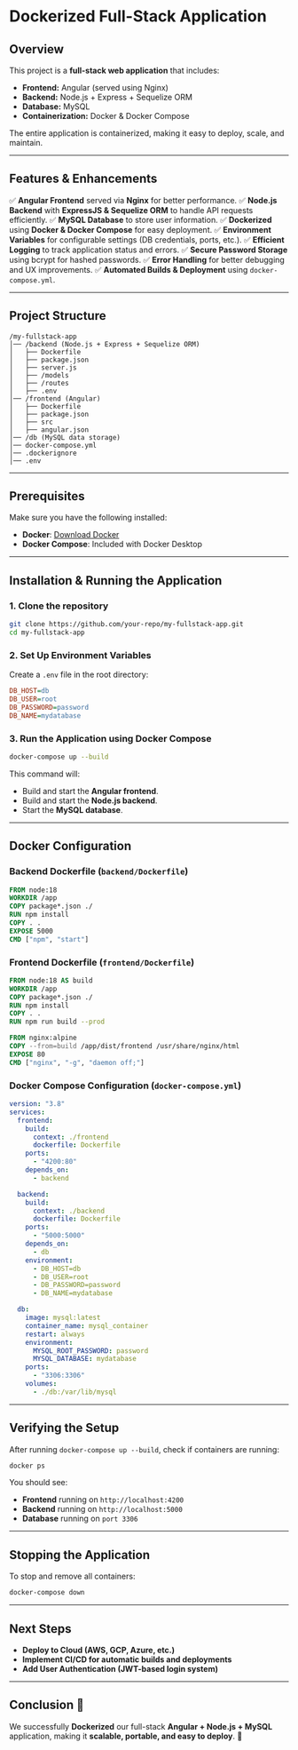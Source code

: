 # Dockerized Full-Stack Application

## Overview

This project is a **full-stack web application** that includes:

- **Frontend:** Angular (served using Nginx)
- **Backend:** Node.js + Express + Sequelize ORM
- **Database:** MySQL
- **Containerization:** Docker & Docker Compose

The entire application is containerized, making it easy to deploy, scale, and maintain.

---

## Features & Enhancements

✅ **Angular Frontend** served via **Nginx** for better performance.
✅ **Node.js Backend** with **ExpressJS & Sequelize ORM** to handle API requests efficiently.
✅ **MySQL Database** to store user information.
✅ **Dockerized** using **Docker & Docker Compose** for easy deployment.
✅ **Environment Variables** for configurable settings (DB credentials, ports, etc.).
✅ **Efficient Logging** to track application status and errors.
✅ **Secure Password Storage** using bcrypt for hashed passwords.
✅ **Error Handling** for better debugging and UX improvements.
✅ **Automated Builds & Deployment** using `docker-compose.yml`.

---

## Project Structure

```
/my-fullstack-app
│── /backend (Node.js + Express + Sequelize ORM)
│   ├── Dockerfile
│   ├── package.json
│   ├── server.js
│   ├── /models
│   ├── /routes
│   ├── .env
│── /frontend (Angular)
│   ├── Dockerfile
│   ├── package.json
│   ├── src
│   ├── angular.json
│── /db (MySQL data storage)
│── docker-compose.yml
│── .dockerignore
│── .env
```

---

## Prerequisites

Make sure you have the following installed:

- **Docker**: [Download Docker](https://www.docker.com/get-started)
- **Docker Compose**: Included with Docker Desktop

---

## Installation & Running the Application

### 1. Clone the repository

```bash
git clone https://github.com/your-repo/my-fullstack-app.git
cd my-fullstack-app
```

### 2. Set Up Environment Variables

Create a `.env` file in the root directory:

```ini
DB_HOST=db
DB_USER=root
DB_PASSWORD=password
DB_NAME=mydatabase
```

### 3. Run the Application using Docker Compose

```bash
docker-compose up --build
```

This command will:

- Build and start the **Angular frontend**.
- Build and start the **Node.js backend**.
- Start the **MySQL database**.

---

## Docker Configuration

### **Backend Dockerfile** (`backend/Dockerfile`)

```dockerfile
FROM node:18
WORKDIR /app
COPY package*.json ./
RUN npm install
COPY . .
EXPOSE 5000
CMD ["npm", "start"]
```

### **Frontend Dockerfile** (`frontend/Dockerfile`)

```dockerfile
FROM node:18 AS build
WORKDIR /app
COPY package*.json ./
RUN npm install
COPY . .
RUN npm run build --prod

FROM nginx:alpine
COPY --from=build /app/dist/frontend /usr/share/nginx/html
EXPOSE 80
CMD ["nginx", "-g", "daemon off;"]
```

### **Docker Compose Configuration** (`docker-compose.yml`)

```yaml
version: "3.8"
services:
  frontend:
    build:
      context: ./frontend
      dockerfile: Dockerfile
    ports:
      - "4200:80"
    depends_on:
      - backend

  backend:
    build:
      context: ./backend
      dockerfile: Dockerfile
    ports:
      - "5000:5000"
    depends_on:
      - db
    environment:
      - DB_HOST=db
      - DB_USER=root
      - DB_PASSWORD=password
      - DB_NAME=mydatabase

  db:
    image: mysql:latest
    container_name: mysql_container
    restart: always
    environment:
      MYSQL_ROOT_PASSWORD: password
      MYSQL_DATABASE: mydatabase
    ports:
      - "3306:3306"
    volumes:
      - ./db:/var/lib/mysql
```

---

## Verifying the Setup

After running `docker-compose up --build`, check if containers are running:

```bash
docker ps
```

You should see:

- **Frontend** running on `http://localhost:4200`
- **Backend** running on `http://localhost:5000`
- **Database** running on `port 3306`

---

## Stopping the Application

To stop and remove all containers:

```bash
docker-compose down
```

---

## Next Steps

- **Deploy to Cloud (AWS, GCP, Azure, etc.)**
- **Implement CI/CD for automatic builds and deployments**
- **Add User Authentication (JWT-based login system)**

---

## Conclusion 🎯

We successfully **Dockerized** our full-stack **Angular + Node.js + MySQL** application, making it **scalable, portable, and easy to deploy**. 🚀
